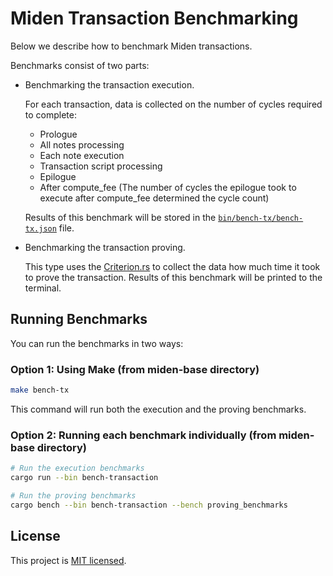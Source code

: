 # Miden Transaction Benchmarking

Below we describe how to benchmark Miden transactions.

Benchmarks consist of two parts:
- Benchmarking the transaction execution.

  For each transaction, data is collected on the number of cycles required to complete:
  - Prologue
  - All notes processing
  - Each note execution
  - Transaction script processing
  - Epilogue
  - After compute_fee (The number of cycles the epilogue took to execute after compute_fee determined the cycle count)
  
  Results of this benchmark will be stored in the [`bin/bench-tx/bench-tx.json`](bench-tx.json) file.
- Benchmarking the transaction proving. 

  This type uses the [Criterion.rs](https://github.com/bheisler/criterion.rs) to collect the data how much time it took to prove the transaction. Results of this benchmark will be printed to the terminal. 

## Running Benchmarks

You can run the benchmarks in two ways:

### Option 1: Using Make (from miden-base directory)

```bash
make bench-tx
```

This command will run both the execution and the proving benchmarks.

### Option 2: Running each benchmark individually (from miden-base directory)

```bash
# Run the execution benchmarks
cargo run --bin bench-transaction

# Run the proving benchmarks
cargo bench --bin bench-transaction --bench proving_benchmarks
```

## License

This project is [MIT licensed](../../LICENSE).